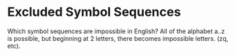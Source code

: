 Excluded Symbol Sequences
===

Which symbol sequences are impossible in English? All of the alphabet a..z is possible, but beginning at 2 letters, there becomes impossible letters. (zq, etc).

